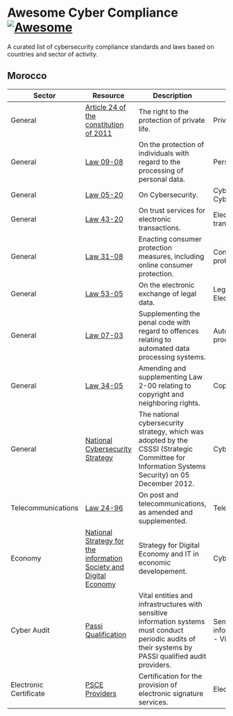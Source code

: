 # Awesome Cyber Compliance [![Awesome](https://awesome.re/badge.svg)](https://awesome.re)
A curated list of cybersecurity compliance standards and laws based on countries and sector of activity.

## Morocco
| Sector  | Resource  | Description|Keywords|
| ------------ | ------------ |---|---|
|General|[Article 24 of the constitution of 2011](https://www.constituteproject.org/constitution/Morocco_2011?lang=en#s124 "Article 24 of the constitution of 2011")| The right to the protection of private life.|Privacy|
|General|[Law 09-08](https://www.dgssi.gov.ma/fr/content/loi-09-08-relative-la-protection-des-personnes-physiques-l-egard-du-traitement-des-donnees-caractere-personnel.html "Loi 09-08") |On the protection of individuals with regard to the processing of personal data.|Personal Data|
|General|[Law 05-20](https://www.dgssi.gov.ma/fr/content/loi-ndeg-0520-relative-la-cybersecurite.html "Law 05-20") |On Cybersecurity.|Cybersecurity - Cyber resiliance|
|General|[Law 43-20](https://www.dgssi.gov.ma/fr/content/loi-ndeg43-20-relative-aux-services-de-confiance-pour-les-transactions-electroniques.html "Law 43-20")|On trust services for electronic transactions.|Electronic transactions|
|General|[Law 31-08](https://www.dgssi.gov.ma/fr/content/loi-ndeg31-08-edictant-des-mesures-de-protection-du-consommateur-y-compris-la-protection-du-consommateur-en-ligne.html "Law 31-08")|Enacting consumer protection measures, including online consumer protection.|Consumer protection|
|General|[Law 53-05](https://www.dgssi.gov.ma/fr/content/loi-53-05-relative-l-echange-electronique-de-donnees-juridiques.html "Law 53-05")|On the electronic exchange of legal data.|Legal Data - Electronic exchange|
|General|[Law 07-03](https://www.dgssi.gov.ma/fr/content/loi-07-03-completant-le-code-penal-en-ce-qui-concerne-les-infractions-relatives-aux-systemes-de-traitement-automatise-des-donnees.html "Law 07-03")|Supplementing the penal code with regard to offences relating to automated data processing systems.|Automated data processing|
|General|[Law 34-05](https://agip.com/UploadFiles/Laws/Morocco%20law_en.pdf "Law 34-05")|Amending and supplementing Law 2-00 relating to copyright and neighboring rights.|Copyright|
|General|[National Cybersecurity Strategy](https://www.dgssi.gov.ma/fr/strategie-nationale-en-matiere-de-cybersecurite.html "National Strategie On Cybersecurity")|The national cybersecurity strategy, which was adopted by the CSSSI (Strategic Committee for Information Systems Security) on 05 December 2012.|Cyber Strategy|
|Telecommunications|[Law 24-96](https://www.dgssi.gov.ma/fr/content/loi-ndeg24-96-consolidee-relative-la-poste-et-aux-telecommunications-telle-qu-elle-ete-modifiee-et-completee.html "Law 24-96")|On post and telecommunications, as amended and supplemented.|Telecommunications|
|Economy|[National Strategy for the information Society and Digital Economy](http://www.egov.ma/sites/default/files/Maroc%20Numeric%202013.pdf "National Strategy for the Information Information Society and Digital Economy")|Strategy for Digital Economy and IT in economic developement.| Cyber Strategy|
|Cyber Audit|[Passi Qualification](https://www.dgssi.gov.ma/fr/prestataires-d-audit-de-la-securite-des-systemes-d-information-qualifies.html "Qualification Passi")|Vital entities and infrastructures with sensitive information systems must conduct periodic audits of their systems by PASSI qualified audit providers.|Sensitive information system - Vital entities|
|Electronic Certificate|[PSCE Providers](https://www.dgssi.gov.ma/fr/prestataires-de-service-de-certification-electronique-psce-agrees.html "Prestataires PSCE")| Certification for the provision of electronic signature services.|Electronic signature|